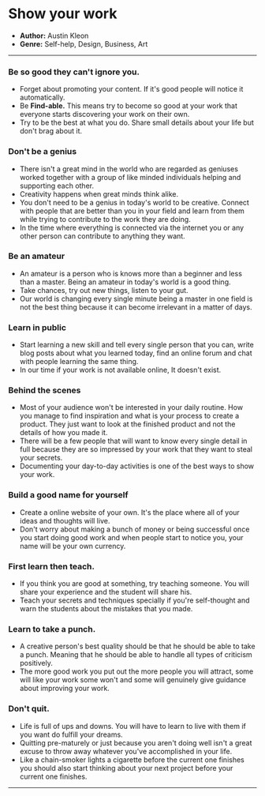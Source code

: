 # Show your work
- **Author:** Austin Kleon
- **Genre:** Self-help, Design, Business, Art

---

### Be so good they can't ignore you.

- Forget about promoting your content. If it's good people will notice it automatically.
- Be **Find-able.** This means try to become so good at your work that everyone starts discovering your work on their own.
- Try to be the best at what you do. Share small details about your life but don't brag about it.

### Don't be a genius

- There isn't a great mind in the world who are regarded as geniuses worked together with a group of like minded individuals helping and supporting each other.
- Creativity happens when great minds think alike.
- You don't need to be a genius in today's world to be creative. Connect with people that are better than you in your field and learn from them while trying to contribute to the work they are doing.
- In the time where everything is connected via the internet you or any other person can contribute to anything they want.

### Be an amateur

- An amateur is a person who is knows more than a beginner and less than a master. Being an amateur in today's world is a good thing.
- Take chances, try out new things, listen to your gut.
- Our world is changing every single minute being a master in one field is not the best thing because it can become irrelevant in a matter of days.

### Learn in public

- Start learning a new skill and tell every single person that you can, write blog posts about what you learned today, find an online forum and chat with people learning the same thing.
- In our time if your work is not available online, It doesn't exist.

### Behind the scenes

- Most of your audience won't be interested in your daily routine. How you manage to find inspiration and what is your process to create a product. They just want to look at the finished product and not the details of how you made it.
- There will be a few people that will want to know every single detail in full because they are so impressed by your work that they want to steal your secrets.
- Documenting your day-to-day activities is one of the best ways to show your work. 

### Build a good name for yourself

- Create a online website of your own. It's the place where all of your ideas and thoughts will live.
- Don't worry about making a bunch of money or being successful once you start doing good work and when people start to notice you, your name will be your own currency.

### First learn then teach.

- If you think you are good at something, try teaching someone. You will share your experience and the student will share his.
- Teach your secrets and techniques specially if you're self-thought and warn the students about the mistakes that you made.

### Learn to take a punch.

- A creative person's best quality should be that he should be able to take a punch. Meaning that he should be able to handle all types of criticism positively.
- The more good work you put out the more people you will attract, some will like your work some won't and some will genuinely give guidance about improving your work.

### Don't quit.

- Life is full of ups and downs. You will have to learn to live with them if you want do fulfill your dreams.
- Quitting pre-maturely or just because you aren't doing well isn't a great excuse to throw away whatever  you've accomplished in your life.
- Like a chain-smoker lights a cigarette before the current one finishes you should also start thinking about your next project before your current one finishes.

---